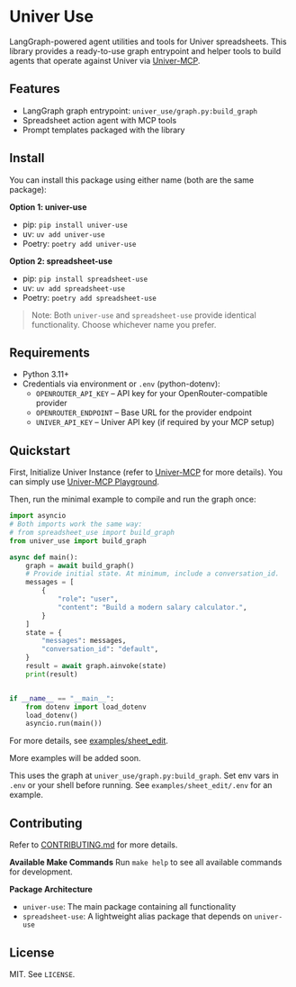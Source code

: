 Univer Use
==========

LangGraph-powered agent utilities and tools for Univer spreadsheets. This library provides a ready-to-use graph entrypoint and helper tools to build agents that operate against Univer via [Univer-MCP](https://github.com/dream-num/univer-mcp).

## Features
- LangGraph graph entrypoint: `univer_use/graph.py:build_graph`
- Spreadsheet action agent with MCP tools
- Prompt templates packaged with the library

## Install
You can install this package using either name (both are the same package):

**Option 1: univer-use**
- pip: `pip install univer-use`
- uv: `uv add univer-use`
- Poetry: `poetry add univer-use`

**Option 2: spreadsheet-use**
- pip: `pip install spreadsheet-use`
- uv: `uv add spreadsheet-use`
- Poetry: `poetry add spreadsheet-use`

> Note: Both `univer-use` and `spreadsheet-use` provide identical functionality. Choose whichever name you prefer.

## Requirements
- Python 3.11+
- Credentials via environment or `.env` (python-dotenv):
  - `OPENROUTER_API_KEY` – API key for your OpenRouter-compatible provider
  - `OPENROUTER_ENDPOINT` – Base URL for the provider endpoint
  - `UNIVER_API_KEY` – Univer API key (if required by your MCP setup)

## Quickstart

First, Initialize Univer Instance (refer to [Univer-MCP](https://github.com/dream-num/univer-mcp#start-univer-instance) for more details).
You can simply use [Univer-MCP Playground](https://console.univer.ai/playground).

Then, run the minimal example to compile and run the graph once:

```python
import asyncio
# Both imports work the same way:
# from spreadsheet_use import build_graph
from univer_use import build_graph

async def main():
    graph = await build_graph()
    # Provide initial state. At minimum, include a conversation_id.
    messages = [
        {
            "role": "user",
            "content": "Build a modern salary calculator.",
        }
    ]
    state = {
        "messages": messages,
        "conversation_id": "default",
    }
    result = await graph.ainvoke(state)
    print(result)


if __name__ == "__main__":
    from dotenv import load_dotenv
    load_dotenv()
    asyncio.run(main())
```

For more details, see [examples/sheet_edit](examples/sheet_edit).

More examples will be added soon.

This uses the graph at `univer_use/graph.py:build_graph`. Set env vars in `.env` or your shell before running. See `examples/sheet_edit/.env` for an example.

## Contributing

Refer to [CONTRIBUTING.md](CONTRIBUTING.md) for more details.

**Available Make Commands**
Run `make help` to see all available commands for development.

**Package Architecture**
- `univer-use`: The main package containing all functionality
- `spreadsheet-use`: A lightweight alias package that depends on `univer-use`

## License

MIT. See `LICENSE`.

